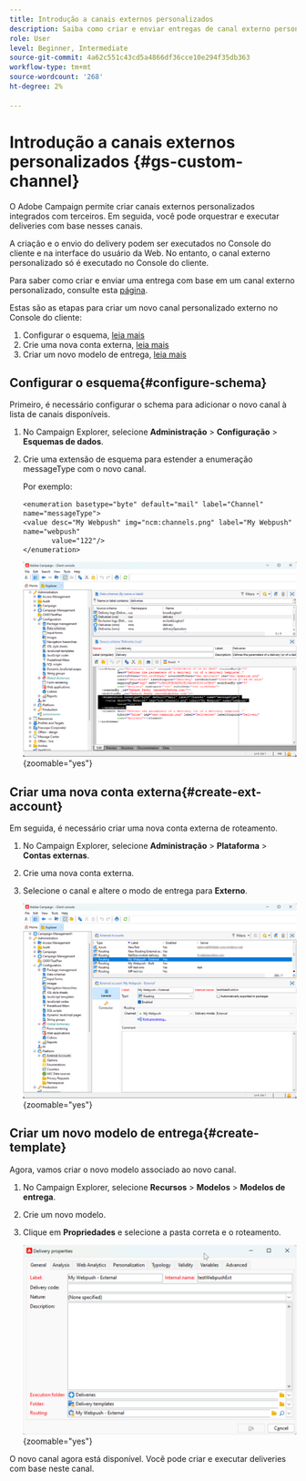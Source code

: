 ```yaml
---
title: Introdução a canais externos personalizados
description: Saiba como criar e enviar entregas de canal externo personalizadas com o Adobe Campaign Web
role: User
level: Beginner, Intermediate
source-git-commit: 4a62c551c43cd5a4866df36cce10e294f35db363
workflow-type: tm+mt
source-wordcount: '268'
ht-degree: 2%

---
```



# Introdução a canais externos personalizados {#gs-custom-channel}

O Adobe Campaign permite criar canais externos personalizados integrados com terceiros. Em seguida, você pode orquestrar e executar deliveries com base nesses canais.

A criação e o envio do delivery podem ser executados no Console do cliente e na interface do usuário da Web. No entanto, o canal externo personalizado só é executado no Console do cliente.

Para saber como criar e enviar uma entrega com base em um canal externo personalizado, consulte esta [página](https://experienceleague.adobe.com/docs/campaign-web/v8/msg/gs-custom-channel.html).

Estas são as etapas para criar um novo canal personalizado externo no Console do cliente:

1. Configurar o esquema, [leia mais](#configure-schema)
1. Crie uma nova conta externa, [leia mais](#create-ext-account)
1. Criar um novo modelo de entrega, [leia mais](#create-template)

## Configurar o esquema{#configure-schema}

Primeiro, é necessário configurar o schema para adicionar o novo canal à lista de canais disponíveis.

1. No Campaign Explorer, selecione **Administração** > **Configuração** > **Esquemas de dados**.

1. Crie uma extensão de esquema para estender a enumeração messageType com o novo canal.

   Por exemplo:

   ```
   <enumeration basetype="byte" default="mail" label="Channel" name="messageType">
   <value desc="My Webpush" img="ncm:channels.png" label="My Webpush" name="webpush"
          value="122"/>
   </enumeration>
   ```

   ![](assets/cus-schema.png){zoomable="yes"}

## Criar uma nova conta externa{#create-ext-account}

Em seguida, é necessário criar uma nova conta externa de roteamento.

1. No Campaign Explorer, selecione **Administração** > **Plataforma** > **Contas externas**.

1. Crie uma nova conta externa.

1. Selecione o canal e altere o modo de entrega para **Externo**.

   ![](assets/cus-ext-account.png){zoomable="yes"}

## Criar um novo modelo de entrega{#create-template}

Agora, vamos criar o novo modelo associado ao novo canal.

1. No Campaign Explorer, selecione **Recursos** > **Modelos** > **Modelos de entrega**.

1. Crie um novo modelo.

1. Clique em **Propriedades** e selecione a pasta correta e o roteamento.

   ![](assets/cus-template.png){zoomable="yes"}

O novo canal agora está disponível. Você pode criar e executar deliveries com base neste canal.


